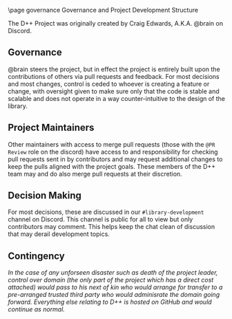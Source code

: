 \page governance Governance and Project Development Structure

The D++ Project was originally created by Craig Edwards, A.K.A. @brain on Discord.

## Governance

@brain steers the project, but in effect the project is entirely built upon the contributions of others via pull requests and feedback. For most decisions and most changes, control is ceded to whoever is creating a feature or change, with oversight given to make sure only that the code is stable and scalable and does not operate in a way counter-intuitive to the design of the library.

## Project Maintainers

Other maintainers with access to merge pull requests (those with the `@PR Review` role on the discord) have access to and responsibility for checking pull requests sent in by contributors and may request additional changes to keep the pulls aligned with the project goals. These members of the D++ team may and do also merge pull requests at their discretion.

## Decision Making

For most decisions, these are discussed in our `#library-development` channel on Discord. This channel is public for all to view but only contributors may comment. This helps keep the chat clean of discussion that may derail development topics.

## Contingency

*In the case of any unforseen disaster such as death of the project leader, control over domain (the only part of the project which has a direct cost attached) would pass to his next of kin who would arrange for transfer to a pre-arranged trusted third party who would adminisrate the domain going forward. Everything else relating to D++ is hosted on GitHub and would continue as normal.*